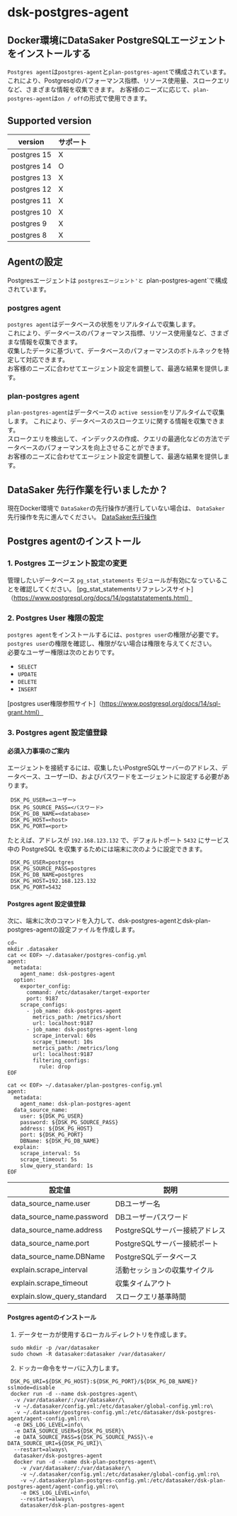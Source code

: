 # dsk-postgres-agent

## Docker環境にDataSaker PostgreSQLエージェントをインストールする

`Postgres agent`は`postgres-agent`と`plan-postgres-agent`で構成されています。
これにより、Postgresqlのパフォーマンス指標、リソース使用量、スロークエリなど、さまざまな情報を収集できます。
お客様のニーズに応じて、`plan-postgres-agent`は`on / off`の形式で使用できます。

## Supported version

| version |サポート|
| ----------- | ------- |
| postgres 15 | X |
| postgres 14 | O |
| postgres 13 | X |
| postgres 12 | X |
| postgres 11 | X |
| postgres 10 | X |
| postgres 9 | X |
| postgres 8 | X |

## Agentの設定

Postgresエージェントは `postgresエージェント'と `plan-postgres-agent`で構成されています。

### postgres agent

`postgres agent`はデータベースの状態をリアルタイムで収集します。\
これにより、データベースのパフォーマンス指標、リソース使用量など、さまざまな情報を収集できます。\
収集したデータに基づいて、データベースのパフォーマンスのボトルネックを特定して対応できます。\
お客様のニーズに合わせてエージェント設定を調整して、最適な結果を提供します。

### plan-postgres agent

`plan-postgres-agent`はデータベースの `active session`をリアルタイムで収集します。
これにより、データベースのスロークエリに関する情報を収集できます。\
スロークエリを検出して、インデックスの作成、クエリの最適化などの方法でデータベースのパフォーマンスを向上させることができます。\
お客様のニーズに合わせてエージェント設定を調整して、最適な結果を提供します。

## DataSaker 先行作業を行いましたか？

現在Docker環境で `DataSaker`の先行操作が進行していない場合は、 `DataSaker`先行操作を先に進んでください。 [DataSaker先行操作](dsk-postgres-agent/ja/$%7BPREPARATION\_MANUAL\_JP%7D/)

## Postgres agentのインストール

### 1. Postgres エージェント設定の変更

管理したいデータベース `pg_stat_statements` モジュールが有効になっていることを確認してください。
[pg\_stat\_statementsリファレンスサイト]（https://www.postgresql.org/docs/14/pgstatstatements.html）

### 2. Postgres User 権限の設定

`postgres agent`をインストールするには、`postgres user`の権限が必要です。\
`postgres user`の権限を確認し、権限がない場合は権限を与えてください。\
必要なユーザー権限は次のとおりです。

* `SELECT`
* `UPDATE`
* `DELETE`
* `INSERT`

[postgres user権限参照サイト]（https://www.postgresql.org/docs/14/sql-grant.html）

### 3. Postgres agent 設定値登録

#### 必須入力事項のご案内

エージェントを接続するには、収集したいPostgreSQLサーバーのアドレス、データベース、ユーザーID、およびパスワードをエージェントに設定する必要があります。

```shell
 DSK_PG_USER=<ユーザー>
 DSK_PG_SOURCE_PASS=<パスワード>
 DSK_PG_DB_NAME=<database>
 DSK_PG_HOST=<host>
 DSK_PG_PORT=<port>
```

たとえば、アドレスが `192.168.123.132` で、デフォルトポート `5432` にサービス中の PostgreSQL を収集するためには端末に次のように設定できます。

```shell
 DSK_PG_USER=postgres
 DSK_PG_SOURCE_PASS=postgres
 DSK_PG_DB_NAME=postgres
 DSK_PG_HOST=192.168.123.132
 DSK_PG_PORT=5432
```

#### Postgres agent 設定値登録

次に、端末に次のコマンドを入力して、dsk-postgres-agentとdsk-plan-postgres-agentの設定ファイルを作成します。

```shell
cd~
mkdir .datasaker
cat << EOF> ~/.datasaker/postgres-config.yml
agent:
  metadata:
    agent_name: dsk-postgres-agent
  option:
    exporter_config:
      command: /etc/datasaker/target-exporter
      port: 9187
    scrape_configs:
      - job_name: dsk-postgres-agent
        metrics_path: /metrics/short
        url: localhost:9187
      - job_name: dsk-postgres-agent-long
        scrape_interval: 60s
        scrape_timeout: 10s
        metrics_path: /metrics/long
        url: localhost:9187
        filtering_configs:
          rule: drop
EOF

cat << EOF> ~/.datasaker/plan-postgres-config.yml
agent:
  metadata:
    agent_name: dsk-plan-postgres-agent
  data_source_name:
    user: ${DSK_PG_USER}
    password: ${DSK_PG_SOURCE_PASS}
    address: ${DSK_PG_HOST}
    port: ${DSK_PG_PORT}
    DBName: ${DSK_PG_DB_NAME}
  explain:
    scrape_interval: 5s
    scrape_timeout: 5s
    slow_query_standard: 1s
EOF
```

|設定値|説明
| ----------------------------- | ------------------------ |
| data\_source\_name.user | DBユーザー名|
| data\_source\_name.password | DBユーザーパスワード|
| data\_source\_name.address | PostgreSQLサーバー接続アドレス|
| data\_source\_name.port | PostgreSQLサーバー接続ポート|
| data\_source\_name.DBName | PostgreSQLデータベース|
| explain.scrape\_interval |活動セッションの収集サイクル|
| explain.scrape\_timeout |収集タイムアウト|
| explain.slow\_query\_standard |スロークエリ基準時間

#### Postgres agentのインストール

1. データセーカが使用するローカルディレクトリを作成します。

```shell
 sudo mkdir -p /var/datasaker
 sudo chown -R datasaker:datasaker /var/datasaker/
```

2. ドッカー命令をサーバに入力します。

```shell
 DSK_PG_URI=${DSK_PG_HOST}:${DSK_PG_PORT}/${DSK_PG_DB_NAME}?sslmode=disable
 docker run -d --name dsk-postgres-agent\
  -v /var/datasaker/:/var/datasaker/\
  -v ~/.datasaker/config.yml:/etc/datasaker/global-config.yml:ro\
  -v ~/.datasaker/postgres-config.yml:/etc/datasaker/dsk-postgres-agent/agent-config.yml:ro\
  -e DKS_LOG_LEVEL=info\
  -e DATA_SOURCE_USER=${DSK_PG_USER}\
  -e DATA_SOURCE_PASS=${DSK_PG_SOURCE_PASS}\-e DATA_SOURCE_URI=${DSK_PG_URI}\
  --restart=always\
  datasaker/dsk-postgres-agent
  docker run -d --name dsk-plan-postgres-agent\
    -v /var/datasaker/:/var/datasaker/\
    -v ~/.datasaker/config.yml:/etc/datasaker/global-config.yml:ro\
    -v ~/.datasaker/plan-postgres-config.yml:/etc/datasaker/dsk-plan-postgres-agent/agent-config.yml:ro\
    -e DKS_LOG_LEVEL=info\
    --restart=always\
    datasaker/dsk-plan-postgres-agent
```